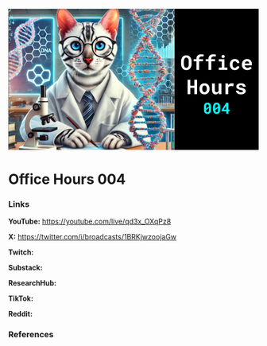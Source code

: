 ![thumbnail](thumbnail.png)

# Office Hours 004

### Links

**YouTube:** https://youtube.com/live/qd3x_OXqPz8

**X:** https://twitter.com/i/broadcasts/1BRKjwzoojaGw

**Twitch:**

**Substack:**

**ResearchHub:**

**TikTok:**

**Reddit:**

### References

